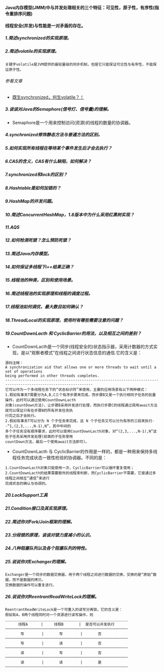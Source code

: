 #### Java内存模型(JMM)中与并发处理相关的三个特征：可见性，原子性，有序性(指令重排序问题)
#### 线程安全(并发)与性能是一对矛盾的存在。
##### 1.简述synchronized的实现原理。

##### 2.简述volatile的实现原理。
```
关键字volatile是JVM提供的最轻量级的同步机制，但是它只能保证可见性与有序性，不能保证原子性。
```
###### 参看文章
* <a href="https://mp.weixin.qq.com/s/nzJdqJkXl1Dj4-JNzJHGEQ" target="_blank">既生synchronized，何生volatile？！</a>
##### 3.谈谈对Java的Semaphore(信号灯、信号量)的理解。
* Semaphore是一个用来控制访问(资源)的线程的数量的协调器。

##### 4.synchronized修饰静态方法与普通方法的区别。

##### 5.如何实现所有线程在等待某个事件发生后才会去执行？

##### 6.CAS的含义，CAS有什么缺陷，如何解决？

##### 7.synchronized和lock的区别？

##### 8.Hashtable是如何加锁的？

##### 9.HashMap的并发问题。

##### 10.简述ConcurrentHashMap，1.8版本中为什么采用红黑树实现？

##### 11.AQS

##### 12.如何检测死锁？怎么预防死锁？

##### 13.简述Java内存模型。

##### 14.如何保证多线程下i++结果正确？

##### 15.线程池的种类，区别和使用场景。

##### 16.简述线程池的实现原理和线程的调度过程。

##### 17.线程池如何调优，最大数目如何确认？

##### 18.ThreadLocal的实现原理，使用时有哪些需要注意的问题？

##### 19.CountDownLacth 和 CyclicBarrier的用法，以及相互之间的差别？
* CountDownLacth是一个同步(线程安全的)状态指示器，采用计数器的方式实现，是以“观察者模式”在线程之间进行状态信息的通信.它的含义是：
```
源码注释：
A synchronization aid that allows one or more threads to wait until a set of operations 
being performed in other threads completes.
--------------------------------------------------------------------------------------------------------------
它可以作为一个多线程任务下的“状态标识符”来使用，主要的应用场景有以下两种模式：
1.假如有事务T需要分为A,B,C三个有序步骤来完成，而步骤B又是一个执行相同子任务的批量操作，此时可以通过使用CountDownLacth
对象(countDown方法)，让步骤B采用并发进行处理，而执行步骤C的线程通过调用await方法就可以保证只有在步骤B的所有并发任务执
行完之后才会执行。
2.假如有事务T可以分为 N 个子任务来完成，这 N 个子任务又可以分为有序的三段来执行--“1,(2,3,...,N-1),N”，其中中间的
多个子任务没有顺序要求，此时可以使用CountDownLacth对象，对“(2,3,...,N-1),N”这些子任务采用并发处理(前面的子任务使用
countDown方法，最后一个使用await方法即可)。
```
* CountDownLacth 与 CyclicBarrier的作用是一样的，都是一种用来保持多线程任务完成状态一致性检验的协调器。不同的是：
```
1.CountDownLacth对象只能使用一次，CyclicBarrier可以循环重复使用；
2.CountDownLacth的结果需要额外的线程来判断，而CyclicBarrier不需要，它是通过多线程之间相互“通信”来进行
完成状态的确认与协调的。
```

##### 20.LockSupport工具

##### 21.Condition接口及其实现原理。

##### 22.简述你对Fork/Join框架的理解。

##### 23.分段锁的原理，谈谈对锁力度减小的认识。

##### 24.八种阻塞队列以及各个阻塞队列的特性。

##### 25.说说你对Exchanger的理解。
```
Exchanger是一个同步的数据交换器，用于两个线程之间进行数据的交换，交换的是“原始”数据，而不是数据的拷贝。
交换数据的操作可以重复进行。
```

##### 26.说说你对ReentrantReadWriteLock的理解。
```
ReentrantReadWriteLock是一个可重入的读写分离锁，它的含义是：
假如有A，B两个线程同时对一个资源进行读写操作，则
________________________________________________________
      线程A      |     线程B       |  是否可以并发执行
————————————————————————————————————————————————————————
       写        |       写        |       否
————————————————————————————————————————————————————————
       写        |       读        |       否
————————————————————————————————————————————————————————
       读        |       写        |       否
————————————————————————————————————————————————————————
       读        |       读        |       是
————————————————————————————————————————————————————————
```





